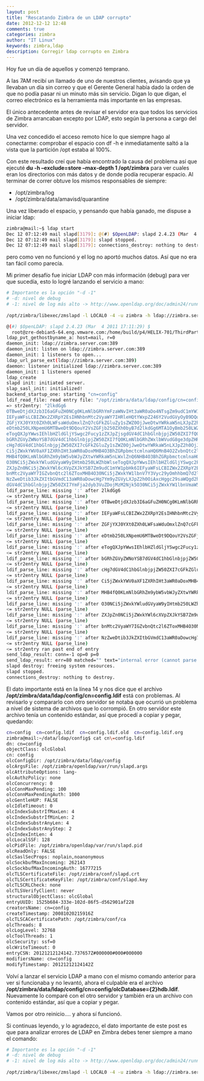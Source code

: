 ```yaml
---
layout: post
title: "Rescatando Zimbra de un LDAP corrupto"
date: 2012-12-12 12:48
comments: true
categories: zimbra
author: "IT Linux"
keywords: zimbra,ldap
description: Corregir ldap corrupto en Zimbra
---
```


Hoy fue un día de aquellos y comenzó temprano.

A las 7AM recibí un llamado de uno de nuestros clientes, avisando que ya llevaban un día sin correo y que el Gerente General había dado la orden de que no podía pasar ni un minuto más sin servicio. Digan lo que digan, el correo electrónico es la herramienta más importante en las empresas.

El único antecedente antes de revisar el servidor era que todos los servicios de Zimbra arrancaban excepto por LDAP, esto según la persona a cargo del servidor.

Una vez concedido el acceso remoto hice lo que siempre hago al conectarme: comprobar el espacio con df -h e inmediatamente saltó a la vista que la partición /opt estaba al 100%.

Con este resultado creí que había encontrado la causa del problema así que ejecuté **du -h –exclude=store –max-depth 1 /opt/zimbra** para ver cuales eran los directorios con más datos y  de donde podía recuperar espacio. Al terminar de correr obtuve los mismos responsables de siempre:

* /opt/zimbra/log
* /opt/zimbra/data/amavisd/quarantine

Una vez liberado el espacio, y pensando que había ganado, me dispuse a iniciar ldap:

```bash
zimbra@mail:~$ ldap start
Dec 12 07:12:49 mail slapd[3179]: @(#) $OpenLDAP: slapd 2.4.23 (Mar  4 2011 17:11:29) $#012#011root@zre-debian5-64.eng.vmware.com:/home/build/p4/HELIX-701/ThirdParty/openldap/openldap-2.4.23.5z/servers/slapd
Dec 12 07:12:49 mail slapd[3179]: slapd stopped.
Dec 12 07:12:49 mail slapd[3179]: connections_destroy: nothing to destroy.
```

pero como ven no funcionó y el log no aportó muchos datos. Así que no era tan fácil como parecía.

Mi primer desafío fue iniciar LDAP con más información (debug) para ver que sucedía, esto lo logré lanzando el servicio a mano:

```bash
# Importante es la opción "-d -1"
# -d: nivel de debug
# -1: nivel de log más alto -> http://www.openldap.org/doc/admin24/runningslapd.html
 
/opt/zimbra/libexec/zmslapd -l LOCAL0 -4 -u zimbra -h ldap://zimbra.server.com:389 ldapi:/// -F /opt/zimbra/data/ldap/config -d -1
```

```bash
@(#) $OpenLDAP: slapd 2.4.23 (Mar  4 2011 17:11:29) $
  root@zre-debian5-64.eng.vmware.com:/home/build/p4/HELIX-701/ThirdParty/openldap/openldap-2.4.23.5z/servers/slapd
ldap_pvt_gethostbyname_a: host=mail, r=0
daemon_init: ldap://zimbra.server.com:389
daemon_init: listen on ldap://zimbra.server.com:389
daemon_init: 1 listeners to open...
ldap_url_parse_ext(ldap://zimbra.server.com:389)
daemon: listener initialized ldap://zimbra.server.com:389
daemon_init: 1 listeners opened
ldap_create
slapd init: initiated server.
slap_sasl_init: initialized!
backend_startup_one: starting "cn=config"
ldif_read_file: read entry file: "/opt/zimbra/data/ldap/config/cn=config.ldif"
=> str2entry: "2lkdGg6
OTBweDtjdXJzb3I6aGFuZH0NCg0KLmNlbGRhYmFzaWNvIHt3aWR0aDo4NTsgZm9udC1mYW1pbHk6
IEFyaWFsLCBIZWx2ZXRpY2EsIHNhbnMtc2VyaWY7IHRleHQtYWxpZ246Y2VudGVyOyB9DQouY2Vs
ZGFjYXJ0YXt0ZXh0LWFsaWduOmxlZnQ7cGFkZGluZy1sZWZ0OjJweDtwYWRkaW5nLXJpZ2h0OjJw
eDtmb250LXNpemU6MTBweDt9DQouY2VsZGFjb250ZXh0byB7d2lkdGg6MTA1OyBmb250LWZhbWls
eTogQXJpYWwsIEhlbHZldGljYSwgc2Fucy1zZXJpZjsgdGV4dC1hbGlnbjpjZW50ZXI7fQ0KLmNl
bGRhZGVyZWNoYSB7dGV4dC1hbGlnbjpjZW50ZXI7fQ0KLmNlbGRhZWxlbWVudG8ge3dpZHRoOjEw
cHg7dGV4dC1hbGlnbjpjZW50ZXI7cGFkZGluZy1sZWZ0OjJweDtwYWRkaW5nLXJpZ2h0OjJweH0N
Ci5jZWxkYWV0aXF1ZXRhIHt3aWR0aDoxMHB4O3BhZGRpbmctcmlnaHQ6MnB4O2ZvbnQtc2l6ZTox
MHB4fQ0KLmNlbGRhZm9ybW5vbWJyZXtwYWRkaW5nLWxlZnQ6NHB4O3BhZGRpbmctcmlnaHQ6OHB4
O30NCi5jZWxkYWludGVyaW9yIHtmb250LWZhbWlseTogQXJpYWwsIEhlbHZldGljYSwgc2Fucy1z
ZXJpZn0NCi5jZWxkYWl6cXVpZXJkYSB7Zm9udC1mYW1pbHk6IEFyaWFsLCBIZWx2ZXRpY2EsIHNh
bnMtc2VyaWY7IGZvbnQtc2l6ZToxMHB4O30NCi5jZWxkYW1lbnV7Y3Vyc29yOmhhbmQ7d2lkdGg6
NzZweDtib3JkZXItbGVmdC13aWR0aDowcHg7Ym9yZGVyLXJpZ2h0OiAxcHggc29saWQgd2hpdGU7
dGV4dC1hbGlnbjpjZW50ZXI7YmFja2dyb3VuZDojMzM2Njk5O30NCi5jZWxkYW1lbnVmaW5"
ldif_parse_line: missing ':' after 2lkdGg6
<= str2entry NULL (parse_line)
ldif_parse_line: missing ':' after OTBweDtjdXJzb3I6aGFuZH0NCg0KLmNlbGRhYmFzaWNvIHt3aWR0aDo4NTsgZm9udC1mYW1pbHk6
<= str2entry NULL (parse_line)
ldif_parse_line: missing ':' after IEFyaWFsLCBIZWx2ZXRpY2EsIHNhbnMtc2VyaWY7IHRleHQtYWxpZ246Y2VudGVyOyB9DQouY2Vs
<= str2entry NULL (parse_line)
ldif_parse_line: missing ':' after ZGFjYXJ0YXt0ZXh0LWFsaWduOmxlZnQ7cGFkZGluZy1sZWZ0OjJweDtwYWRkaW5nLXJpZ2h0OjJw
<= str2entry NULL (parse_line)
ldif_parse_line: missing ':' after eDtmb250LXNpemU6MTBweDt9DQouY2VsZGFjb250ZXh0byB7d2lkdGg6MTA1OyBmb250LWZhbWls
<= str2entry NULL (parse_line)
ldif_parse_line: missing ':' after eTogQXJpYWwsIEhlbHZldGljYSwgc2Fucy1zZXJpZjsgdGV4dC1hbGlnbjpjZW50ZXI7fQ0KLmNl
<= str2entry NULL (parse_line)
ldif_parse_line: missing ':' after bGRhZGVyZWNoYSB7dGV4dC1hbGlnbjpjZW50ZXI7fQ0KLmNlbGRhZWxlbWVudG8ge3dpZHRoOjEw
<= str2entry NULL (parse_line)
ldif_parse_line: missing ':' after cHg7dGV4dC1hbGlnbjpjZW50ZXI7cGFkZGluZy1sZWZ0OjJweDtwYWRkaW5nLXJpZ2h0OjJweH0N
<= str2entry NULL (parse_line)
ldif_parse_line: missing ':' after Ci5jZWxkYWV0aXF1ZXRhIHt3aWR0aDoxMHB4O3BhZGRpbmctcmlnaHQ6MnB4O2ZvbnQtc2l6ZTox
<= str2entry NULL (parse_line)
ldif_parse_line: missing ':' after MHB4fQ0KLmNlbGRhZm9ybW5vbWJyZXtwYWRkaW5nLWxlZnQ6NHB4O3BhZGRpbmctcmlnaHQ6OHB4
<= str2entry NULL (parse_line)
ldif_parse_line: missing ':' after O30NCi5jZWxkYWludGVyaW9yIHtmb250LWZhbWlseTogQXJpYWwsIEhlbHZldGljYSwgc2Fucy1z
<= str2entry NULL (parse_line)
ldif_parse_line: missing ':' after ZXJpZn0NCi5jZWxkYWl6cXVpZXJkYSB7Zm9udC1mYW1pbHk6IEFyaWFsLCBIZWx2ZXRpY2EsIHNh
<= str2entry NULL (parse_line)
ldif_parse_line: missing ':' after bnMtc2VyaWY7IGZvbnQtc2l6ZToxMHB4O30NCi5jZWxkYW1lbnV7Y3Vyc29yOmhhbmQ7d2lkdGg6
<= str2entry NULL (parse_line)
ldif_parse_line: missing ':' after NzZweDtib3JkZXItbGVmdC13aWR0aDowcHg7Ym9yZGVyLXJpZ2h0OiAxcHggc29saWQgd2hpdGU7
<= str2entry NULL (parse_line)
<= str2entry ran past end of entry
send_ldap_result: conn=-1 op=0 p=0
send_ldap_result: err=80 matched="" text="internal error (cannot parse some entry file)"
slapd destroy: freeing system resources.
slapd stopped.
connections_destroy: nothing to destroy.
```

El dato importante está en la línea 14 y nos dice que el archivo **/opt/zimbra/data/ldap/config/cn=config.ldif** está con problemas. Al revisarlo y compararlo con otro servidor se notaba que ocurrió un problema a nivel de sistema de archivos que lo corrompió. En otro servidor este archivo tenía un contenido estándar, así que procedí a copiar y pegar, quedando:

```bash
cn=config  cn=config.ldif  cn=config.ldif.old  cn=config.ldif.org
zimbra@mail:~/data/ldap/config$ cat cn\=config.ldif
dn: cn=config
objectClass: olcGlobal
cn: config
olcConfigDir: /opt/zimbra/data/ldap/config
olcArgsFile: /opt/zimbra/openldap/var/run/slapd.args
olcAttributeOptions: lang-
olcAuthzPolicy: none
olcConcurrency: 0
olcConnMaxPending: 100
olcConnMaxPendingAuth: 1000
olcGentleHUP: FALSE
olcIdleTimeout: 0
olcIndexSubstrIfMaxLen: 4
olcIndexSubstrIfMinLen: 2
olcIndexSubstrAnyLen: 4
olcIndexSubstrAnyStep: 2
olcIndexIntLen: 4
olcLocalSSF: 128
olcPidFile: /opt/zimbra/openldap/var/run/slapd.pid
olcReadOnly: FALSE
olcSaslSecProps: noplain,noanonymous
olcSockbufMaxIncoming: 262143
olcSockbufMaxIncomingAuth: 16777215
olcTLSCertificateFile: /opt/zimbra/conf/slapd.crt
olcTLSCertificateKeyFile: /opt/zimbra/conf/slapd.key
olcTLSCRLCheck: none
olcTLSVerifyClient: never
structuralObjectClass: olcGlobal
entryUUID: 1525b684-333e-102d-86f5-d562901af228
creatorsName: cn=config
createTimestamp: 20081020215916Z
olcTLSCACertificatePath: /opt/zimbra/conf/ca
olcThreads: 8
olcLogLevel: 32768
olcToolThreads: 1
olcSecurity: ssf=0
olcWriteTimeout: 0
entryCSN: 20121212124142.737657Z#000000#000#000000
modifiersName: cn=config
modifyTimestamp: 20121212124142Z
```

Volví a lanzar el servicio LDAP a mano con el mismo comando anterior para ver si funcionaba y no levantó, ahora el culpable era el archivo **/opt/zimbra/data/ldap/config/cn=config/olcDatabase={2}hdb.ldif**. Nuevamente lo comparé con el otro servidor y también era un archivo con contenido estándar, así que a copiar y pegar.

Vamos por otro reinicio…. y ahora sí funcionó.

Si continuas leyendo, y lo agradezco, el dato importante de este post es que para analizar errores de LDAP en Zimbra debes tener siempre a mano el comando:

```bash
# Importante es la opción "-d -1"
# -d: nivel de debug
# -1: nivel de log más alto -> http://www.openldap.org/doc/admin24/runningslapd.html
 
/opt/zimbra/libexec/zmslapd -l LOCAL0 -4 -u zimbra -h ldap://zimbra.server.com:389 ldapi:/// -F /opt/zimbra/data/ldap/config -d -1
```
